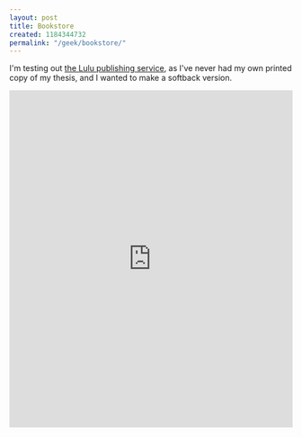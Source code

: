 ```yaml
---
layout: post
title: Bookstore
created: 1184344732
permalink: "/geek/bookstore/"
---
```

<p>
I'm testing out <a href="http://www.lulu.com/anjackson/">the Lulu publishing service</a>, as I've never had my own printed copy of my thesis, and I wanted to make a softback version.
</p>
<div>
<iframe src="http://www.lulu.com/anjackson/" width="100%" height="600" frameborder="0" scrolling="no"></iframe>
</div>

